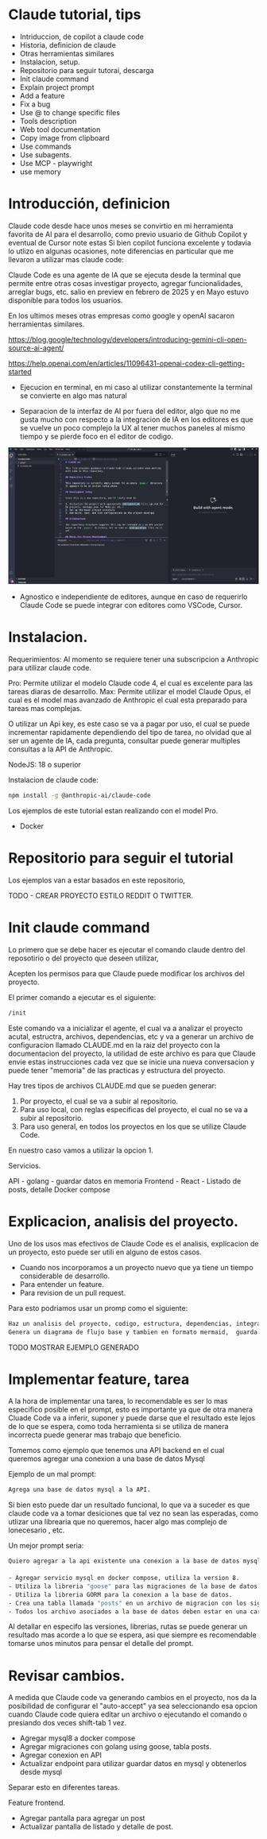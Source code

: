 # Claude tutorial, tips



- Intriduccion, de copilot a claude code 
- Historia,  definicion de claude
- Otras herramientas similares
- Instalacion,  setup.
- Repositorio para seguir tutorai,  descarga
- Init claude command 
- Explain project prompt
- Add a feature  
- Fix a bug
- Use @ to change specific files 
- Tools description
- Web tool documentation
- Copy image from clipboard
- Use commands 
- Use subagents.
- Use MCP - playwright
- use memory


# Introducción, definicion

Claude code desde hace unos meses se convirtio en mi herramienta favorita de AI para el desarrollo, como previo usuario de Github Copilot y eventual de Cursor note estas 
Si bien copilot funciona excelente y todavia lo utlizo en algunas ocasiones,  note  diferencias en particular que me llevaron a utilizar mas claude code:

Claude Code es una agente de IA que se ejecuta desde la terminal que permite entre otras cosas investigar proyecto, agregar funcionalidades, arreglar bugs, etc.
salio en preview en febrero de 2025 y en Mayo estuvo disponible para todos los usuarios.


En los ultimos meses otras empresas como google y openAI sacaron herramientas similares.

https://blog.google/technology/developers/introducing-gemini-cli-open-source-ai-agent/

https://help.openai.com/en/articles/11096431-openai-codex-cli-getting-started



- Ejecucion en terminal,  en mi caso al utilizar constantemente la terminal se convierte en algo mas natural

- Separacion de la interfaz de AI por fuera del editor,  algo que no me gusta mucho con respecto a la integracion de IA en los editores es  que se vuelve un poco complejo la UX al tener muchos paneles al mismo tiempo y se pierde foco en el editor de codigo. 

![Claude tutorial overview](./image01.png)

- Agnostico e independiente de editores,  aunque en caso de requerirlo Claude Code se puede integrar con editores como VSCode, Cursor.



# Instalacion.

Requerimientos: 
Al momento se requiere tener una subscripcion a Anthropic para utilizar claude code.

Pro: Permite utilizar el modelo Claude code 4, el cual es excelente para las tareas diaras de desarrollo.
Max: Permite utilizar el model Claude Opus, el cual es el model mas avanzado de Anthropic el cual esta preparado para tareas mas complejas.

O utilizar un Api key, es este caso se va a pagar por uso,  el cual se puede incrementar rapidamente dependiendo del tipo de tarea,  no olvidad que al ser un agente de IA,  cada pregunta, consultar puede generar multiples consultas a la API de Anthropic.

NodeJS: 18 o superior

Instalacion de claude code:

```bash
npm install -g @anthropic-ai/claude-code
```

Los ejemplos de este tutorial estan realizando con el model Pro.

- Docker 


# Repositorio para seguir el tutorial

Los ejemplos van a estar basados en este repositorio, 

TODO  - CREAR PROYECTO ESTILO REDDIT O TWITTER.



# Init claude command

Lo primero que se debe hacer es ejecutar el comando claude dentro del reposotirio o del proyecto que deseen utilizar, 

Acepten los permisos para que Claude puede modificar los archivos del proyecto.

El primer comando a ejecutar es el siguiente:

```bash
/init 
```

Este comando va a inicializar el agente, el cual va a analizar el proyecto acutal, estructra, archivos, dependencias, etc y va a generar un archivo de configuracion llamado CLAUDE.md en la raiz del proyecto con la documentacion del proyecto,  la utilidad de este archivo es para que Claude envie estas instrucciones cada vez que se inicie una nueva conversacion y puede tener "memoria" de las practicas y estructura del proyecto.

Hay tres tipos de archivos CLAUDE.md que se pueden generar:
1. Por proyecto,  el cual se va a subir al repositorio.
2. Para uso local, con reglas especificas del proyecto,  el cual no se va a subir al repositorio.
3. Para uso general,  en todos los proyectos en los que se utilize Claude Code.

En nuestro caso vamos a utilizar la opcion 1. 


Servicios.

API - golang -  guardar datos en memoria
Frontend - React - Listado de posts,  detalle
Docker compose   





# Explicacion, analisis del proyecto.
Uno de los usos mas efectivos de Claude Code es el analisis,  explicacion de un proyecto, esto puede ser utili en alguno de estos casos.

- Cuando nos incorporamos a un proyecto nuevo que ya tiene un tiempo considerable de desarrollo.
- Para entender un feature.
- Para revision de un pull request.

Para esto podriamos usar un promp como el siguiente:

```bash
Haz un analisis del proyecto, codigo, estructura, dependencias, integraciones, etc.
Genera un diagrama de flujo base y tambien en formato mermaid,  guarda el contenido en un archivo llamado RESEARCH.md
```

TODO MOSTRAR EJEMPLO GENERADO


# Implementar feature, tarea

A la hora de implementar una tarea, lo recomendable es ser lo mas especifico posible en el prompt,
esto es importante ya que de otra manera Cluade Code va a inferir, suponer y puede darse que el resultado este lejos de lo que se espera, 
como toda herramienta si se utiliza de manera incorrecta puede generar mas trabajo que beneficio.

Tomemos como ejemplo que tenemos una API backend en el cual queremos agregar una conexion a una base de datos Mysql

Ejemplo de un mal prompt:

```bash
Agrega una base de datos mysql a la API.
```

Si bien esto puede dar un resultado funcional, lo que va a suceder es que claude code va a tomar desiciones que tal vez no sean las esperadas,
como utlizar una librearia que no queremos,  hacer algo mas complejo de lonecesario , etc.

Un mejor prompt seria:

```bash
Quiero agregar a la api existente una conexion a la base de datos mysql.

- Agregar servicio mysql en docker compose, utiliza la version 8.
- Utiliza la libreria "goose" para las migraciones de la base de datos.
- Utiliza la libreria GORM para la conexion a la base de datos.
- Crea una tabla llamada "posts" en un archivo de migracion con los siguientes campos: id, title, content
- Todos los archivo asociados a la base de datos deben estar en una carpeta llamada "db" 
```

Al detallar en especifo las versiones, librerias,  rutas se puede generar un resultado mas acorde a lo que se espera, 
asi que siempre es recomendable tomarse unos minutos para pensar el detalle del prompt.

# Revisar cambios.

A medida que Claude code va generando cambios en el proyecto,  nos da la posibilidad de configurar el "auto-accept" ya sea seleccionando esa opcion cuando Claude code quiera editar un archivo o ejecutando el comando o presiando dos veces shift-tab 1 vez.











- Agregar mysql8 a docker compose 
- Agregar migraciones con golang using goose,  tabla posts.
- Agregar conexion en API 
- Actualizar endpoint para utilizar guardar datos en mysql y obtenerlos desde mysql


Separar esto en diferentes tareas.


Feature frontend.

- Agregar pantalla para agregar un post
- Actualizar pantalla de listado y detalle de post.

